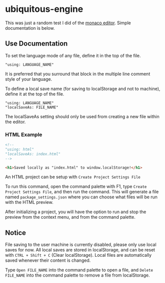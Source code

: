 # ubiquitous-engine

This was just a random test I did of the [monaco editor](https://github.com/microsoft/monaco-editor). Simple documentation is below.

## Use Documentation

To set the language mode of any file, define it in the top of the file.
```
"using: LANGUAGE_NAME"
```
It is preferred that you surround that block in the multiple line comment style of your language.

To define a local save name (for saving to localStorage and not to machine), define it at the top of the file.
```
"using: LANGUAGE_NAME"
"localSaveAs: FILE_NAME"
```
The localSaveAs setting should only be used from creating a new file within the editor.

### HTML Example

```html
<!--
"using: html"
"localSaveAs: index.html"
-->

<h1>Saved locally as "index.html" to window.localStorage!</h1>
```
An HTML project can be setup with `Create Project Settings File`

To run this command, open the command palette with F1, type `Create Project Settings File`, and then run the command. This will generate a file named `package_settings.json` where you can choose what files will be run with the HTML preview.

After initializing a project, you will have the option to run and stop the preview from the context menu, and from the command palette.

## Notice

File saving to the user machine is currently disabled, please only use local saves for now. All local saves are stored in localStorage, and can be reset with `CTRL + Shift + C` (Clear localStorage). Local files are automatically saved whenever their content is changed.

Type `Open FILE_NAME` into the command palette to open a file, and `Delete FILE_NAME` into the command palette to remove a file from localStorage.